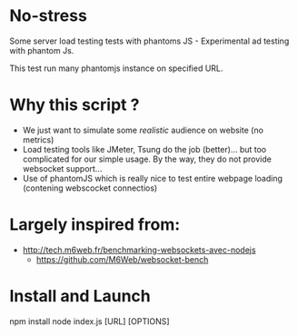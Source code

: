 No-stress
=========

Some server load testing tests with phantoms JS - Experimental
ad testing with phantom Js.


This test run many phantomjs instance on specified URL.

Why this script ?
===============
* We just want to simulate some *realistic* audience on website (no
metrics)
* Load testing tools like JMeter, Tsung do the job (better)... but too
complicated for our simple usage. By the way, they do not provide
websocket support...
* Use of phantomJS which is really nice to test entire webpage loading
(contening webscocket connectios)


Largely inspired from:
=====================

* http://tech.m6web.fr/benchmarking-websockets-avec-nodejs
  * https://github.com/M6Web/websocket-bench


Install and Launch
=================

npm install
node index.js [URL] [OPTIONS]
